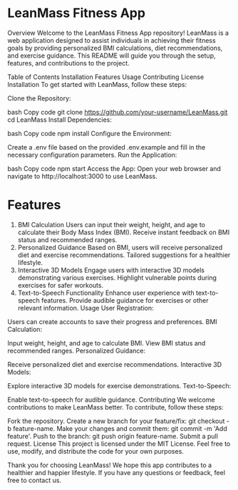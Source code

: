 # LeanMass Fitness App
Overview
Welcome to the LeanMass Fitness App repository! LeanMass is a web application designed to assist individuals in achieving their fitness goals by providing personalized BMI calculations, diet recommendations, and exercise guidance. This README will guide you through the setup, features, and contributions to the project.

Table of Contents
Installation
Features
Usage
Contributing
License
Installation
To get started with LeanMass, follow these steps:

Clone the Repository:

bash
Copy code
git clone https://github.com/your-username/LeanMass.git
cd LeanMass
Install Dependencies:

bash
Copy code
npm install
Configure the Environment:

Create a .env file based on the provided .env.example and fill in the necessary configuration parameters.
Run the Application:

bash
Copy code
npm start
Access the App:
Open your web browser and navigate to http://localhost:3000 to use LeanMass.

# Features
1. BMI Calculation
Users can input their weight, height, and age to calculate their Body Mass Index (BMI).
Receive instant feedback on BMI status and recommended ranges.
2. Personalized Guidance
Based on BMI, users will receive personalized diet and exercise recommendations.
Tailored suggestions for a healthier lifestyle.
3. Interactive 3D Models
Engage users with interactive 3D models demonstrating various exercises.
Highlight vulnerable points during exercises for safer workouts.
4. Text-to-Speech Functionality
Enhance user experience with text-to-speech features.
Provide audible guidance for exercises or other relevant information.
Usage
User Registration:

Users can create accounts to save their progress and preferences.
BMI Calculation:

Input weight, height, and age to calculate BMI.
View BMI status and recommended ranges.
Personalized Guidance:

Receive personalized diet and exercise recommendations.
Interactive 3D Models:

Explore interactive 3D models for exercise demonstrations.
Text-to-Speech:

Enable text-to-speech for audible guidance.
Contributing
We welcome contributions to make LeanMass better. To contribute, follow these steps:

Fork the repository.
Create a new branch for your feature/fix: git checkout -b feature-name.
Make your changes and commit them: git commit -m 'Add feature'.
Push to the branch: git push origin feature-name.
Submit a pull request.
License
This project is licensed under the MIT License. Feel free to use, modify, and distribute the code for your own purposes.

Thank you for choosing LeanMass! We hope this app contributes to a healthier and happier lifestyle. If you have any questions or feedback, feel free to contact us.






